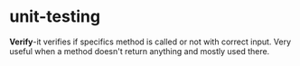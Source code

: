 # unit-testing
**Verify**-it verifies if specifics method is called or not with correct input.
Very useful when a method doesn't return anything and mostly used there.